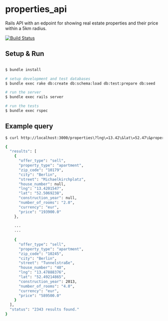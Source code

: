 # properties_api


Rails API with an edpoint for showing real estate properties and their price within a 5km radius.

[![Build Status](https://api.travis-ci.com/skamsie/properties_api.svg?token=t8dzewnPSKqP6gNV9nsw&branch=master)](https://travis-ci.com/skamsie/properties_api/branches)

## Setup & Run

```sh

$ bundle install

# setup development and test databases
$ bundle exec rake db:create db:schema:load db:test:prepare db:seed

# run the server
$ bundle exec rails server

# run the tests
$ bundle exec rspec
```


## Example query

```sh
$ curl http://localhost:3000/properties\?lng\=13.42\&lat\=52.47\&property_type\=apartment\&marketing_type\=sell

{
  "results": [
    {
      "offer_type": "sell",
      "property_type": "apartment",
      "zip_code": "10179",
      "city": "Berlin",
      "street": "Michaelkirchplatz",
      "house_number": null,
      "lng": "13.4201547",
      "lat": "52.5069238",
      "construction_year": null,
      "number_of_rooms": "2.0",
      "currency": "eur",
      "price": "193900.0"
    },
    
    ...
    ...
    
    {
      "offer_type": "sell",
      "property_type": "apartment",
      "zip_code": "10245",
      "city": "Berlin",
      "street": "Tunnelstraße",
      "house_number": "48",
      "lng": "13.47888376",
      "lat": "52.49214865",
      "construction_year": 2013,
      "number_of_rooms": "4.0",
      "currency": "eur",
      "price": "589500.0"
    }
  ],
  "status": "2343 results found."
}
```
